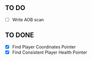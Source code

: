 ## TO DO
- [ ] Write AOB scan

## TO DONE
- [x] Find Player Coordinates Pointer
- [x] Find Consistent Player Health Pointer
